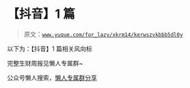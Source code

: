 # 【抖音】1 篇

> 原文：[`www.yuque.com/for_lazy/xkrm14/kerwszvkbbb5dl0y`](https://www.yuque.com/for_lazy/xkrm14/kerwszvkbbb5dl0y)

以下为：【抖音】1 篇相关风向标

完整生财周报见懒人专属群~

公众号懒人搜索，[懒人专属群分享](https://lazybook.fun/#/blog/group)
